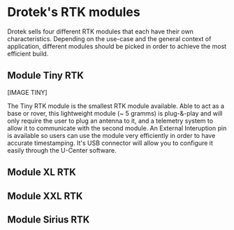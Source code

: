 # Drotek's RTK modules

Drotek sells four different RTK modules that each have their own characteristics. Depending on the use-case and the general context of application, different modules should be picked in order to achieve the most efficient build.

## Module Tiny RTK

[IMAGE TINY]

The Tiny RTK module is the smallest RTK module available. Able to act as a base or rover, this lightweight module (~ 5 gramms) is plug-&-play and will only require the user to plug an antenna to it, and a telemetry system to allow it to communicate with the second module. An External Interuption pin is available so users can use the module very efficiently in order to have accurate timestamping. It's USB connector will allow you to configure it easily through the U-Center software.




## Module XL RTK







## Module XXL RTK







## Module Sirius RTK









